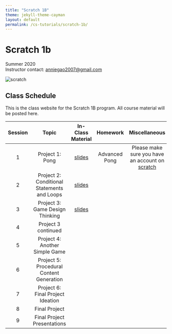 ```yaml
---
title: "Scratch 1B"
theme: jekyll-theme-cayman
layout: default
permalink: /cs-tutorials/scratch-1b/
---
```


# Scratch 1b

Summer 2020  
Instructor contact: anniegao2007@gmail.com

![scratch](https://images.squarespace-cdn.com/content/v1/59371b611e5b6cbaaa211ff9/1527791173130-KCQZU6G7NB20K4UBCLX4/ke17ZwdGBToddI8pDm48kKSDVuAPrHKRkrADOUWKIBFZw-zPPgdn4jUwVcJE1ZvWQUxwkmyExglNqGp0IvTJZamWLI2zvYWH8K3-s_4yszcp2ryTI0HqTOaaUohrI8PIxjnc1DkxrOcGd5VMooSjQcLMerRA6Kw82eiRHVey0pQ/Scratch+Cat+with+Backpack)

## Class Schedule
This is the class website for the Scratch 1B program. All course material will be posted here.

| Session | Topic | In-Class Material | Homework | Miscellaneous |
| :---: | :---: | :---: | :---: | :---: |
| 1 | Project 1: Pong | [slides](https://docs.google.com/presentation/d/1g0OE3TFi-SIWdDPCuHDa2HB2r7NSbop5LsPgeYtDSFI/edit?ts=5f272bd5#slide=id.g8d4e21c3cd_2_12) | Advanced Pong | Please make sure you have an account on [scratch](https://www.scratch.mit.edu)
| 2 | Project 2: Conditional Statements and Loops | [slides](https://docs.google.com/presentation/d/1kUhYiquEevR950Wc142Yb2K37Y9dA5rjWtRm2FfL_po/edit#slide=id.g8ffc7d76d1_0_136) | | |
| 3 | Project 3: Game Design Thinking | [slides](https://docs.google.com/presentation/d/15wLKs3NPeTN6BfG-ABIW91FeJXWssHRqma4no5qagbA/edit?ts=5f39b2e5#slide=id.g90917889e1_0_5) | | |
| 4 | Project 3 continued |
| 5 | Project 4: Another Simple Game |
| 6 | Project 5: Procedural Content Generation |
| 7 | Project 6: Final Project Ideation |
| 8 | Final Project |
| 9 | Final Project Presentations |